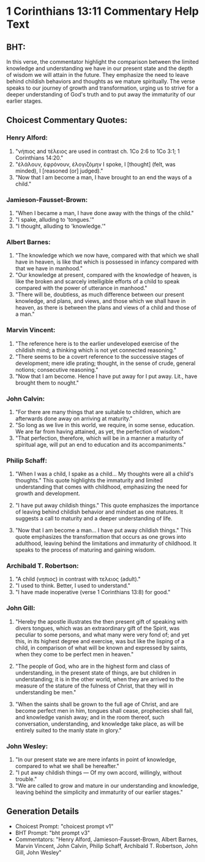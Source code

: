 # 1 Corinthians 13:11 Commentary Help Text

## BHT:
In this verse, the commentator highlight the comparison between the limited knowledge and understanding we have in our present state and the depth of wisdom we will attain in the future. They emphasize the need to leave behind childish behaviors and thoughts as we mature spiritually. The verse speaks to our journey of growth and transformation, urging us to strive for a deeper understanding of God's truth and to put away the immaturity of our earlier stages.

## Choicest Commentary Quotes:
### Henry Alford:
1. "νήπιος and τέλειος are used in contrast ch. 1Co 2:6 to 1Co 3:1; 1 Corinthians 14:20." 
2. "ἐλάλουν, ἐφρόνουν, ἐλογιζόμην I spoke, I [thought] (felt, was minded), I [reasoned (or] judged)." 
3. "Now that I am become a man, I have brought to an end the ways of a child."

### Jamieson-Fausset-Brown:
1. "When I became a man, I have done away with the things of the child."
2. "I spake, alluding to 'tongues.'"
3. "I thought, alluding to 'knowledge.'"

### Albert Barnes:
1. "The knowledge which we now have, compared with that which we shall have in heaven, is like that which is possessed in infancy compared with that we have in manhood."
2. "Our knowledge at present, compared with the knowledge of heaven, is like the broken and scarcely intelligible efforts of a child to speak compared with the power of utterance in manhood."
3. "There will be, doubtless, as much difference between our present knowledge, and plans, and views, and those which we shall have in heaven, as there is between the plans and views of a child and those of a man."

### Marvin Vincent:
1. "The reference here is to the earlier undeveloped exercise of the childish mind; a thinking which is not yet connected reasoning." 
2. "There seems to be a covert reference to the successive stages of development; mere idle prating; thought, in the sense of crude, general notions; consecutive reasoning."
3. "Now that I am become. Hence I have put away for I put away. Lit., have brought them to nought."

### John Calvin:
1. "For there are many things that are suitable to children, which are afterwards done away on arriving at maturity."
2. "So long as we live in this world, we require, in some sense, education. We are far from having attained, as yet, the perfection of wisdom."
3. "That perfection, therefore, which will be in a manner a maturity of spiritual age, will put an end to education and its accompaniments."

### Philip Schaff:
1. "When I was a child, I spake as a child... My thoughts were all a child's thoughts." This quote highlights the immaturity and limited understanding that comes with childhood, emphasizing the need for growth and development.

2. "I have put away childish things." This quote emphasizes the importance of leaving behind childish behavior and mindset as one matures. It suggests a call to maturity and a deeper understanding of life.

3. "Now that I am become a man... I have put away childish things." This quote emphasizes the transformation that occurs as one grows into adulthood, leaving behind the limitations and immaturity of childhood. It speaks to the process of maturing and gaining wisdom.

### Archibald T. Robertson:
1. "A child (νηπιος) in contrast with τελειος (adult)." 
2. "I used to think. Better, I used to understand."
3. "I have made inoperative (verse 1 Corinthians 13:8) for good."

### John Gill:
1. "Hereby the apostle illustrates the then present gift of speaking with divers tongues, which was an extraordinary gift of the Spirit, was peculiar to some persons, and what many were very fond of; and yet this, in its highest degree and exercise, was but like the lisping of a child, in comparison of what will be known and expressed by saints, when they come to be perfect men in heaven."

2. "The people of God, who are in the highest form and class of understanding, in the present state of things, are but children in understanding; it is in the other world, when they are arrived to the measure of the stature of the fulness of Christ, that they will in understanding be men."

3. "When the saints shall be grown to the full age of Christ, and are become perfect men in him, tongues shall cease, prophecies shall fail, and knowledge vanish away; and in the room thereof, such conversation, understanding, and knowledge take place, as will be entirely suited to the manly state in glory."

### John Wesley:
1. "In our present state we are mere infants in point of knowledge, compared to what we shall be hereafter."
2. "I put away childish things — Of my own accord, willingly, without trouble."
3. "We are called to grow and mature in our understanding and knowledge, leaving behind the simplicity and immaturity of our earlier stages."


## Generation Details
- Choicest Prompt: "choicest prompt v1"
- BHT Prompt: "bht prompt v3"
- Commentators: "Henry Alford, Jamieson-Fausset-Brown, Albert Barnes, Marvin Vincent, John Calvin, Philip Schaff, Archibald T. Robertson, John Gill, John Wesley"
